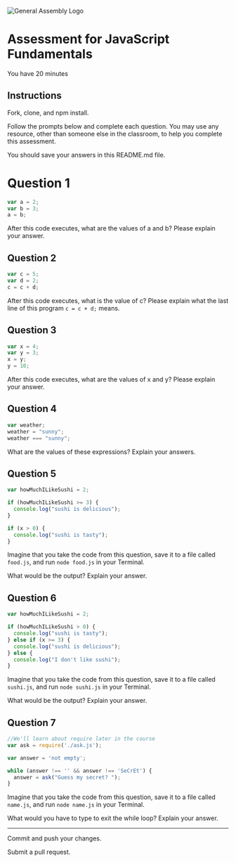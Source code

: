 ![General Assembly Logo](http://i.imgur.com/ke8USTq.png)

# Assessment for JavaScript Fundamentals

You have 20 minutes

## Instructions

Fork, clone, and npm install.

Follow the prompts below and complete each question.  You may use any resource, other than someone else in the classroom, to help you complete this assessment.

You should save your answers in this README.md file.

# Question 1

```js
var a = 2;
var b = 3;
a = b;
```

After this code executes, what are the values of a and b? Please explain your answer.

<!-- After this code executes, the value of a is 3 and the value of b remains 3. This is because a is reassigned to b which has a value of 3 and b is unchanged so its value remains 3. -->

## Question 2

```js
var c = 5;
var d = 2;
c = c + d;
```

After this code executes, what is the value of c?  Please explain what the last line of this program `c = c + d;` means.

<!-- The value of c is now 7. The last line 'c = c + d;' means that c is being assigned to the value of the evaluation (c + d) which evaluates to 5+2, so c is assigned to the value 7. -->

## Question 3

```js
var x = 4;
var y = 3;
x = y;
y = 10;
```

After this code executes, what are the values of x and y?  Please explain your answer.

<!-- After this code executes, the value of x is 3 and the value of y is 10. The value of x is reassigned to 3 after the line 'x = y;' because y's value is 3. The value of y is reassigned to 10 with the assignment 'y = 10;'. -->

## Question 4

```js
var weather;
weather = "sunny";
weather === "sunny";
```

What are the values of these expressions?  Explain your answers.

<!-- The first expression creates the variable 'weather'. The second expression assigns the string 'sunny' to the variable weather. The last expression is one of boolean equality and evaluates to true because the variable weather is 'sunny'. -->

## Question 5

```js
var howMuchILikeSushi = 2;

if (howMuchILikeSushi >= 3) {
  console.log("sushi is delicious");
}

if (x > 0) {
  console.log("sushi is tasty");
}
```

Imagine that you take the code from this question, save it to a file called `food.js`, and run `node food.js` in your Terminal.

What would be the output? Explain your answer.

<!-- You would get an error returned because x in undefined. This code only defines the variable howMuchILikeSushi. It doesn't define the variable x, so the second if statement can't be executed. -->

## Question 6

```js
var howMuchILikeSushi = 2;

if (howMuchILikeSushi > 0) {
  console.log("sushi is tasty");
} else if (x >= 3) {
  console.log("sushi is delicious");
} else {
  console.log("I don't like sushi");
}
```

Imagine that you take the code from this question, save it to a file called `sushi.js`, and run `node sushi.js` in your Terminal.

What would be the output? Explain your answer.

<!-- If you ran this code, the output would read 'sushi is tasty'. Unlike the previous question, x being undefined does not create an error output because the else if statement that it is used in is never evaluated. Because howMuchILikeSushi = 2 and 2 > 0, the interpreter stops after the first if statement and returns 'sushi is tasty'. It doesn't even go on to evaluate the else if statement which would return the error for having an undefined variable. -->

## Question 7

```js
//We'll learn about require later in the course
var ask = require('./ask.js');

var answer = 'not empty';

while (answer !== '' && answer !== 'SeCrEt') {
  answer = ask("Guess my secret? ");
}
```

Imagine that you take the code from this question, save it to a file called `name.js`, and run `node name.js` in your Terminal.

What would you have to type to exit the while loop?  Explain your answer.

<!-- You would have to type SeCrEt to exit the while loop or hit enter with nothing typed. The while loop would continue so long as your answer wasn't an empty string or SeCrEt. So to escape, you would either type nothing and hit enter or type SeCrEt. -->

---

Commit and push your changes.

Submit a pull request.
